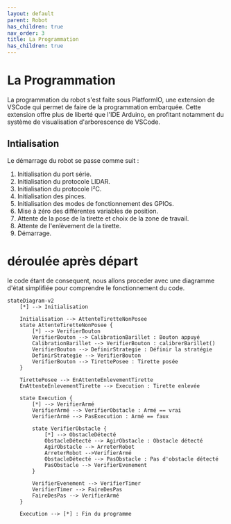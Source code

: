 ```yaml
---
layout: default
parent: Robot
has_children: true
nav_order: 3
title: La Programmation
has_children: true
---
```


# La Programmation

La programmation du robot s'est faite sous PlatformIO, une extension de VSCode qui permet de faire de la programmation embarquée. Cette extension offre plus de liberté que l'IDE Arduino, en profitant notamment du système de visualisation d'arborescence de VSCode.

## Intialisation

Le démarrage du robot se passe comme suit :

1. Initialisation du port série.
2. Initialisation du protocole LIDAR.
3. Initialisation du protocole I²C.
4. Initialisation des pinces.
5. Initialisation des modes de fonctionnement des GPIOs.
6. Mise à zéro des différentes variables de position.
7. Attente de la pose de la tirette et choix de la zone de travail.
8. Attente de l'enlèvement de la tirette.
9. Démarrage.

# déroulée après départ 

le code étant de consequent, nous allons proceder avec une diagramme d'état simplifiée pour comprendre le fonctionnement du code.

```mermaid
stateDiagram-v2
    [*] --> Initialisation

    Initialisation --> AttenteTiretteNonPosee
    state AttenteTiretteNonPosee {
        [*] --> VerifierBouton
        VerifierBouton --> CalibrationBarillet : Bouton appuyé
        CalibrationBarillet --> VerifierBouton : calibrerBarillet()
        VerifierBouton --> DefinirStrategie : Définir la stratégie
        DefinirStrategie --> VerifierBouton
        VerifierBouton --> TirettePosee : Tirette posée
    }

    TirettePosee --> EnAttenteEnlevementTirette
    EnAttenteEnlevementTirette --> Execution : Tirette enlevée

    state Execution {
        [*] --> VerifierArmé
        VerifierArmé --> VerifierObstacle : Armé == vrai
        VerifierArmé --> PasExecution : Armé == faux

        state VerifierObstacle {
            [*] --> ObstacleDétecté
            ObstacleDétecté --> AgirObstacle : Obstacle détecté
            AgirObstacle --> ArreterRobot
            ArreterRobot -->VerifierArmé
            ObstacleDétecté --> PasObstacle : Pas d'obstacle détecté
            PasObstacle --> VerifierEvenement
        }

        VerifierEvenement --> VerifierTimer
        VerifierTimer --> FaireDesPas 
        FaireDesPas --> VerifierArmé 
    }

    Execution --> [*] : Fin du programme

``` 